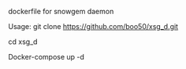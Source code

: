 dockerfile for snowgem daemon

Usage:
git clone https://github.com/boo50/xsg_d.git

cd xsg_d

Docker-compose up -d
